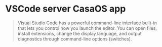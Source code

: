 # VSCode server CasaOS app

> Visual Studio Code has a powerful command-line interface built-in that lets you control how you launch the editor. You can open files, install extensions, change the display language, and output diagnostics through command-line options (switches).

